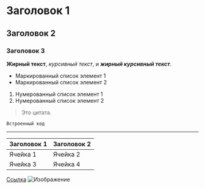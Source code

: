 <!-- 
    Пример
    Вот пример документа, используя все основные элементы:
 -->

 # Заголовок 1

## Заголовок 2

### Заголовок 3

**Жирный текст**, *курсивный текст*, и ***жирный курсивный текст***.

- Маркированный список элемент 1
- Маркированный список элемент 2

1. Нумерованный список элемент 1
2. Нумерованный список элемент 2

> Это цитата.

`Встроенный код`

<!-- Блок кода -->

---

| Заголовок 1 | Заголовок 2 |
|-------------|-------------|
| Ячейка 1    | Ячейка 2    |
| Ячейка 3    | Ячейка 4    |

[Ссылка](https://example.com)
![Изображение](https://example.com/image.png)
